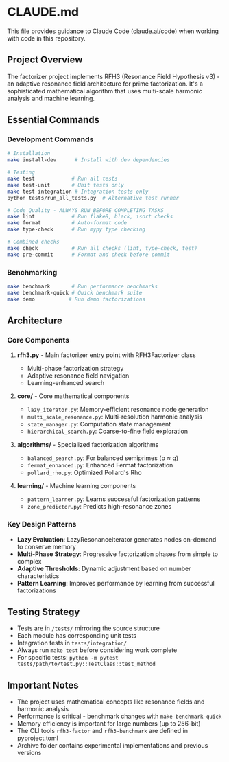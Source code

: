 # CLAUDE.md

This file provides guidance to Claude Code (claude.ai/code) when working with code in this repository.

## Project Overview

The factorizer project implements RFH3 (Resonance Field Hypothesis v3) - an adaptive resonance field architecture for prime factorization. It's a sophisticated mathematical algorithm that uses multi-scale harmonic analysis and machine learning.

## Essential Commands

### Development Commands
```bash
# Installation
make install-dev      # Install with dev dependencies

# Testing
make test            # Run all tests
make test-unit       # Unit tests only
make test-integration # Integration tests only
python tests/run_all_tests.py  # Alternative test runner

# Code Quality - ALWAYS RUN BEFORE COMPLETING TASKS
make lint            # Run flake8, black, isort checks
make format          # Auto-format code
make type-check      # Run mypy type checking

# Combined checks
make check           # Run all checks (lint, type-check, test)
make pre-commit      # Format and check before commit
```

### Benchmarking
```bash
make benchmark       # Run performance benchmarks
make benchmark-quick # Quick benchmark suite
make demo           # Run demo factorizations
```

## Architecture

### Core Components

1. **rfh3.py** - Main factorizer entry point with RFH3Factorizer class
   - Multi-phase factorization strategy
   - Adaptive resonance field navigation
   - Learning-enhanced search

2. **core/** - Core mathematical components
   - `lazy_iterator.py`: Memory-efficient resonance node generation
   - `multi_scale_resonance.py`: Multi-resolution harmonic analysis
   - `state_manager.py`: Computation state management
   - `hierarchical_search.py`: Coarse-to-fine field exploration

3. **algorithms/** - Specialized factorization algorithms
   - `balanced_search.py`: For balanced semiprimes (p ≈ q)
   - `fermat_enhanced.py`: Enhanced Fermat factorization
   - `pollard_rho.py`: Optimized Pollard's Rho

4. **learning/** - Machine learning components
   - `pattern_learner.py`: Learns successful factorization patterns
   - `zone_predictor.py`: Predicts high-resonance zones

### Key Design Patterns

- **Lazy Evaluation**: LazyResonanceIterator generates nodes on-demand to conserve memory
- **Multi-Phase Strategy**: Progressive factorization phases from simple to complex
- **Adaptive Thresholds**: Dynamic adjustment based on number characteristics
- **Pattern Learning**: Improves performance by learning from successful factorizations

## Testing Strategy

- Tests are in `/tests/` mirroring the source structure
- Each module has corresponding unit tests
- Integration tests in `tests/integration/`
- Always run `make test` before considering work complete
- For specific tests: `python -m pytest tests/path/to/test.py::TestClass::test_method`

## Important Notes

- The project uses mathematical concepts like resonance fields and harmonic analysis
- Performance is critical - benchmark changes with `make benchmark-quick`
- Memory efficiency is important for large numbers (up to 256-bit)
- The CLI tools `rfh3-factor` and `rfh3-benchmark` are defined in pyproject.toml
- Archive folder contains experimental implementations and previous versions